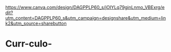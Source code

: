 https://www.canva.com/design/DAGPPLP60_s/jOIYLq79ginLnmo_VBExrg/edit?utm_content=DAGPPLP60_s&utm_campaign=designshare&utm_medium=link2&utm_source=sharebutton
# Curr-culo-
